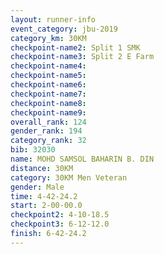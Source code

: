 ```yaml
---
layout: runner-info 
event_category: jbu-2019 
category_km: 30KM 
checkpoint-name2: Split 1 SMK 
checkpoint-name3: Split 2 E Farm 
checkpoint-name4: 
checkpoint-name5: 
checkpoint-name6: 
checkpoint-name7: 
checkpoint-name8: 
checkpoint-name9: 
overall_rank: 124
gender_rank: 194
category_rank: 32
bib: 32030
name: MOHD SAMSOL BAHARIN B. DIN
distance: 30KM
category: 30KM Men Veteran
gender: Male
time: 4-42-24.2
start: 2-00-00.0
checkpoint2: 4-10-18.5
checkpoint3: 6-12-12.0
finish: 6-42-24.2
---
```

